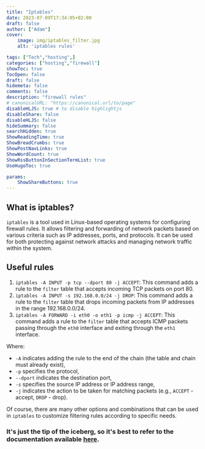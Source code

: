 ```yaml
---
title: "Iptables"
date: 2023-07-09T17:34:05+02:00
draft: false
author: ["Adam"]
cover:
    image: img/iptables_filter.jpg
    alt: 'iptables rules'

tags: ["Tech","hosting",] 
categories: ["hosting","firewall"]
showToc: true
TocOpen: false
draft: false
hidemeta: false
comments: false
description: "firewall rules"
# canonicalURL: "https://canonical.url/to/page"
disableHLJS: true # to disable highlightjs
disableShare: false
disableHLJS: false
hideSummary: false
searchHidden: true
ShowReadingTime: true
ShowBreadCrumbs: true
ShowPostNavLinks: true
ShowWordCount: true
ShowRssButtonInSectionTermList: true
UseHugoToc: true

params:
    ShowShareButtons: true
---
```


## What is iptables?

`iptables` is a tool used in Linux-based operating systems for configuring firewall rules. It allows filtering and forwarding of network packets based on various criteria such as IP addresses, ports, and protocols. It can be used for both protecting against network attacks and managing network traffic within the system.

## Useful rules

1. `iptables -A INPUT -p tcp --dport 80 -j ACCEPT`: This command adds a rule to the `filter` table that accepts incoming TCP packets on port 80.
2. `iptables -A INPUT -s 192.168.0.0/24 -j DROP`: This command adds a rule to the `filter` table that drops incoming packets from IP addresses in the range 192.168.0.0/24.
3. `iptables -A FORWARD -i eth0 -o eth1 -p icmp -j ACCEPT`: This command adds a rule to the `filter` table that accepts ICMP packets passing through the `eth0` interface and exiting through the `eth1` interface.

Where:
- `-A` indicates adding the rule to the end of the chain (the table and chain must already exist),
- `-p` specifies the protocol,
- `--dport` indicates the destination port,
- `-s` specifies the source IP address or IP address range,
- `-j` indicates the action to be taken for matching packets (e.g., `ACCEPT` - accept, `DROP` - drop).

Of course, there are many other options and combinations that can be used in `iptables` to customize filtering rules according to specific needs.

### It's just the tip of the iceberg, so it's best to refer to the documentation available [here](https://linux.die.net/man/8/iptables).